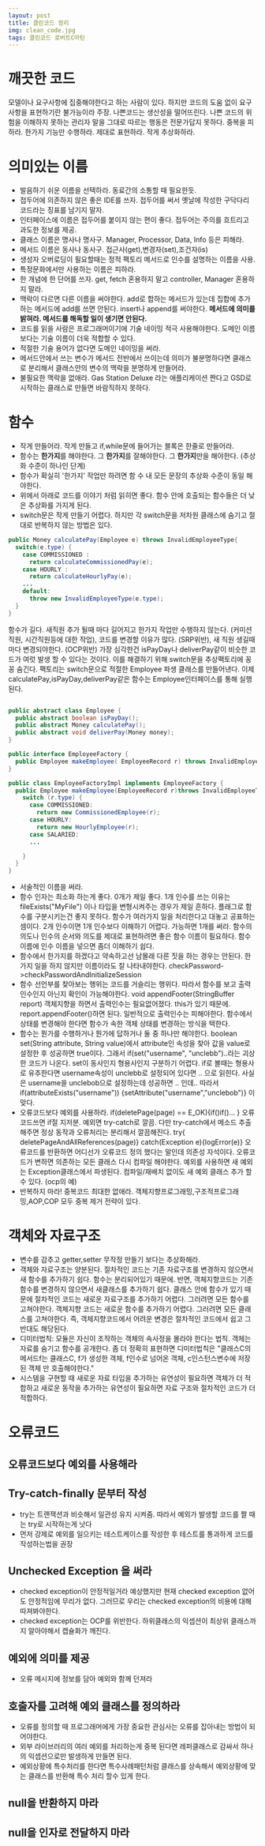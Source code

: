 ```yaml
---
layout: post
title: 클린코드 정리
img: clean_code.jpg
tags: 클린코드 로버트C마틴
---
```


# 깨끗한 코드
모델이나 요구사항에 집중해야한다고 하는 사람이 있다. 하지만 코드의 도움 없이 요구사항을 표현하기란 불가능이라 주장.
나쁜코드는 생산성을 떨어뜨린다.
나쁜 코드의 위험을 이해하지 못하는 관리자 말을 그대로 따르는 행동은 전문가답지 못하다.
중복을 피하라. 한가지 기능만 수행하라. 제대로 표현하라. 작게 추상화하라.

# 의미있는 이름
- 발음하기 쉬운 이름을 선택하라. 동료간의 소통할 때 필요한듯.
- 접두어에 의존하지 않은 좋은 IDE를 쓰자. 접두어를 써서 옛날에 작성한 구닥다리 코드라는 징표를 남기지 말자.
- 인터페이스에 이름은 접두어를 붙이지 않는 편이 좋다. 접두어는 주의를 흐트리고 과도한 정보를 제공.
- 클래스 이름은 명사나 명사구. Manager, Processor, Data, Info 등은 피해라.
- 메서드 이름은 동사나 동사구. 접근사(get),변경자(set),조건자(is)
- 생성자 오버로딩이 필요할때는 정적 팩토리 메서드로 인수를 설명하는 이름을 사용.
- 특정문화에서만 사용하는 이름은 피하라.
- 한 개념에 한 단어를 쓰자. get, fetch 혼용하지 말고 controller, Manager 혼용하지 말라.
- 맥락이 다르면 다른 이름을 써야한다. add로 합하는 메서드가 있는데 집합에 추가하는 메서드에 add를 쓰면 안된다. insert나 append를 써야한다. **메서드에 의미를 밝혀라. 메서드를 해독할 일이 생기면 안된다.**
- 코드를 읽을 사람은 프로그래머이기에 기술 네이밍 적극 사용해야한다. 도메인 이름보다는 기술 이름이 더욱 적합할 수 있다.
- 적절한 기술 용어가 없다면 도메인 네이밍을 써라.
- 메서드안에서 쓰는 변수가 메서드 전반에서 쓰이는데 의미가 불분명하다면 클래스로 분리해서 클래스안의 변수의 맥락을 분명하게 만들어라.
- 불필요한 맥락을 없애라. Gas Station Deluxe 라는 애플리케이션 짠다고 GSD로 시작하는 클래스로 만들면 바람직하지 못하다.

# 함수
- 작게 만들어라. 작게 만들고 if,while문에 들어가는 블록은 한줄로 만들어라.
- 함수는 **한가지**를 해야한다. 그 **한가지**를 잘해야한다. 그 **한가지**만을 해야한다. (추상화 수준이 하나인 단계)
- 함수가 확실히 '한가지' 작업만 하려면 함 수 내 모든 문장의 추상화 수준이 동일 해야한다.
- 위에서 아래로 코드를 이야기 처럼 읽히면 좋다. 함수 안에 호출되는 함수들은 더 낮은 추상화를 가지게 된다.
- switch문은 작게 만들기 어렵다. 하지만 각 switch문을 저차원 클래스에 숨기고 절대로 반복하지 않는 방법은 있다.

```java
public Money calculatePay(Employee e) throws InvalidEmployeeType{
  switch(e.type) {
    case COMMISSIONED :
      return calculateCommissionedPay(e);
    case HOURLY :
      return calculateHourlyPay(e);
    ...
    default:
      throw new InvalidEmployeeType(e.type);
  }
}
```

함수가 길다. 새직원 추가 될때 마다 길어지고 한가지 작업만 수행하지 않는다. (커미션직원, 시간직원등에 대한 작업), 코드를 변경할 이유가 많다. (SRP위반), 새 직원 생길때 마다 변경되야한다. (OCP위반)
가장 심각한건 isPayDay나 deliverPay같이 비슷한 코드가 여럿 발생 할 수 있다는 것이다.
이를 해결하기 위해 switch문을 추상팩토리에 꽁꽁 숨긴다. 팩토리는 switch문으로 적절한 Employee 파생 클래스를 만들어낸다. 이제 calculatePay,isPayDay,deliverPay같은 함수는 Employee인터페이스를 통해 실행된다.

```java

public abstract class Employee {
  public abstract boolean isPayDay();
  public abstract Money calculatePay();
  public abstract void deliverPay(Money money);
}

public interface EmployeeFactory {
  public Employee makeEmployee( EmployeeRecord r) throws InvalidEmployeeType;
}

public class EmployeeFactoryImpl implements EmployeeFactory {
  public Employee makeEmployee(EmployeeRecord r)throws InvalidEmployeeType {
    switch (r.type) {
      case COMMISSIONED:
        return new CommissionedEmployee(r);
      case HOURLY:
        return new HourlyEmployee(r);
      case SALARIED:
      ...

    }
  }
}

```


- 서술적인 이름을 써라.
- 함수 인자는 최소화 하는게 좋다.
0개가 제일 좋다.
1개 인수를 쓰는 이유는 fileExists("MyFile") 이나 타입을 변형시켜주는 경우가 제일 흔하다.
플래그로 함수를 구분시키는건 좋지 못하다. 함수가 여러가지 일을 처리한다고 대놓고 공표하는 셈이다.
2개 인수이면 1개 인수보다 이해하기 어렵다. 가능하면 1개를 써라.
함수의 의도나 인수의 순서와 의도를 제대로 표현하려면 좋은 함수 이름이 필요하다. 함수 이름에 인수 이름을 넣으면 좀더 이해하기 쉽다.
- 함수에서 한가지를 하겠다고 약속하고선 남몰래 다른 짓을 하는 경우는 안된다. 한가지 일을 하지 않지만 이름이라도 잘 나타내야한다. checkPassword->checkPasswordAndInitializeSession
- 함수 선언부를 찾아보는 행위는 코드를 거슬리는 행위다. 따라서 함수를 보고 출력인수인지 아닌지 확인이 가능해야한다. void appendFooter(StringBuffer report) 객체지향을 하면서 출력인수는 필요없어졌다. this가 있기 때문에. report.appendFooter()하면 된다. 일반적으로 출력인수는 피해야한다. 함수에서 상태를 변경해야 한다면 함수가 속한 객체 상태를 변경하는 방식을 택한다.
- 함수는 뭔가를 수행하거나 뭔가에 답하거나 둘 중 하나만 해야한다.
boolean set(String attribute, String value)에서 attribute인 속성을 찾아 값을 value로 설정한 후 성공하면 true이다. 그래서 if(set("username", "unclebb")..라는 괴상한 코드가 나온다.
set이 동사인지 형용사인지 구분하기 어렵다. if로 볼때는 형용사로 유추한다면 username속성이 unclebb로 설정되어 있다면 .. 으로 읽힌다. 사실은 username을 unclebob으로 설정하는데 성공하면 .. 인데.. 따라서 if(attributeExists("username")) {setAttribute("username","unclebob")} 이 맞다.
- 오류코드보다 예외를 사용하라.
if(deletePage(page) == E_OK){if()if()...  } 오류코드쓰면 if절 지저분. 예외면 try-catch로 깔끔.
다만 try-catch에서 메소드 추출해주면 정상 동작과 오류처리는 분리해서 깔끔해진다.
try{ deletePageAndAllReferences(page)} catch(Exception e){logError(e)}
오류코드를 반환하면 어디선가 오류코드 정의 했다는 말인데 의존성 자석이다. 오류코드가 변하면 의존하는 모든 클래스 다시 컴파일 해야한다. 예외를 사용하면 새 예외는 Exception클래스에서 파생된다. 컴파일/재배치 없이도 새 예외 클래스 추가 할 수 있다. (ocp의 예)
- 반복하지 마라! 중복코드 최대한 없애라. 객체지향프로그래밍,구조적프로그래밍,AOP,COP 모두 중복 제거 전략이 있다.  

# 객체와 자료구조
- 변수를 감추고 getter,setter 무작정 만들기 보다는 추상화해라.
- 객체와 자료구조는 양분된다.
절차적인 코드는 기존 자료구조를 변경하지 않으면서 새 함수를 추가하기 쉽다. 함수는 분리되어있기 때문에. 반면, 객체지향코드는 기존함수를 변경하지 않으면서 새클래스를 추가하기 쉽다. 클래스 안에 함수가 있기 때문에
절차적인 코드는 새로운 자료구조를 추가하기 어렵다. 그러려면 모든 함수를 고쳐야한다. 객체지향 코드는 새로운 함수를 추가하기 어렵다. 그러려면 모든 클래스를 고쳐야한다.
즉, 객체지향코드에서 어려운 변경은 절차적인 코드에서 쉽고 그반대도 해당된다.
- 디미터법칙: 모듈은 자신이 조작하는 객체의 속사정을 몰라야 한다는 법칙.
객체는 자료를 숨기고 함수를 공개한다.
좀 더 정확히 표현하면 디미터법칙은 "클래스C의 메서드f는
클래스C,
f가 생성한 객체,
f인수로 넘어온 객체,
c인스턴스변수에 저장된 객체
만 호출해야한다."
- 시스템을 구현할 때 새로운 자료 타입을 추가하는 유연성이 필요하면 객체가 더 적합하고 새로운 동작을 추가하는 유연성이 필요하면 자료 구조와 절차적인 코드가 더 적합하다.  




# 오류코드 

## 오류코드보다 예외를 사용해라 

## Try-catch-finally 문부터 작성 

- try는 트랜잭션과 비슷해서 일관성 유지 시켜줌. 따라서 예외가 발생할 코드를 짤 때는 try로 시작하는게 낫다 
- 먼저 강제로 예외를 일으키는 테스트케이스를 작성한 후 테스트를 통과하게 코드를 작성하는법을 권장 

## Unchecked Exception 을 써라 

- checked exception이 안정적일거라 예상했지만 현재 checked exception 없어도 안정적임에 무리가 없다. 그러므로 우리는 checked exception의 비용에 대해 따져봐야한다. 
- checked exception는 OCP를 위반한다. 하위클래스의 익셉션이 최상위 클래스까지 알아야해서 캡슐화가 깨진다. 

## 예외에 의미를 제공 

- 오류 메시지에 정보를 담아 예외와 함께 던져라 

## 호출자를 고려해 예외 클래스를 정의하라 

- 오류를 정의할 때 프로그래머에게 가장 중요한 관심사는 오류를 잡아내는 방법이 되어야한다. 
- 외부 라이브러리의 여러 예외를 처리하는게 중복 된다면 레퍼클래스로 감싸서 하나의 익셉션으로만 발생하게 만들면 된다. 
- 예외상황에 특수처리를 한다면 특수사례패턴처럼 클래스를 상속해서 예외상황에 맞는 클래스를 반환해 특수 처리 할수 있게 한다.  

## null을 반환하지 마라 

## null을 인자로 전달하지 마라 

